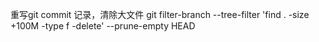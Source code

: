 重写git commit 记录，清除大文件
git filter-branch --tree-filter 'find . -size +100M -type f -delete' --prune-empty HEAD
